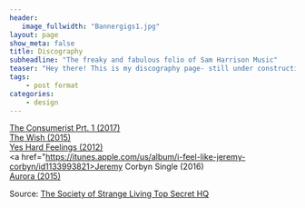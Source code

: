 ```yaml
---
header:
   image_fullwidth: "Bannergigs1.jpg"
layout: page
show_meta: false
title: Discography
subheadline: "The freaky and fabulous folio of Sam Harrison Music"
teaser: "Hey there! This is my discography page- still under construction as the crow flies, but on the way!!! "
tags:
    - post format
categories:
    - design 
---
```

<!--more-->
 <a href="https://www.kickstarter.com/projects/samharrison/the-consumerist-a-mini-musical-album">The Consumerist Prt. 1 (2017)</a><br>
  <a href="https://longhairedmusic.bandcamp.com/album/the-wish">The Wish (2015)</a><br>
 <a href="https://itunes.apple.com/us/album/yes-hard-feelings/id478052570">Yes Hard Feelings (2012)</a><br>
  <a href="https://itunes.apple.com/us/album/i-feel-like-jeremy-corbyn/id1133993821>Jeremy Corbyn Single (2016)</a><br>
  <a href="http://samharrisonmusic.com/samlander/">Aurora (2015)</a><br>

Source: [The Society of Strange Living Top Secret HQ](https://www.youtube.com/watch?v=z5NtUWZCbQ4)
